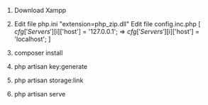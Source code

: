 1. Download Xampp
2. Edit file php.ini "extension=php_zip.dll"
   Edit file config.inc.php [
    $cfg['Servers'][$i]['host'] = '127.0.0.1'; => $cfg['Servers'][$i]['host'] = 'localhost';
   ]

3. composer install
4. php artisan key:generate
5. php artisan storage:link
6. php artisan serve